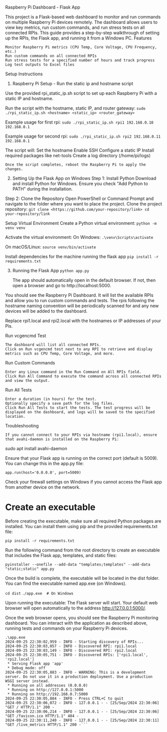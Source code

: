 Raspberry Pi Dashboard - Flask App

This project is a Flask-based web dashboard to monitor and run commands on multiple Raspberry Pi devices remotely. The dashboard allows users to view key metrics, run custom commands, and run stress tests on all connected RPIs. This guide provides a step-by-step walkthrough of setting up the RPIs, the Flask app, and running it from a Windows PC.
Features

    Monitor Raspberry Pi metrics (CPU Temp, Core Voltage, CPU Frequency, etc.)
    Run custom commands on all connected RPIs
    Run stress tests for a specified number of hours and track progress
    Log test outputs to Excel files

Setup Instructions
1. Raspberry Pi Setup - Run the static ip and hostname script

Use the provided rpi_static_ip.sh script to set up each Raspberry Pi with a static IP and hostname.

Run the script with the hostname, static IP, and router gateway:
    ```sudo ./rpi_static_ip.sh <hostname> <static_ip> <router_gateway>```

Example usage for first rpi:
    ```sudo ./rpi_static_ip.sh rpi1 192.168.0.10 192.168.0.1```

Example usage for second rpi:
    ```sudo ./rpi_static_ip.sh rpi2 192.168.0.11 192.168.0.1```

The script will:
    Set the hostname
    Enable SSH
    Configure a static IP
    Install required packages like net-tools
    Create a log directory (/home/pi/logs)

    Once the script completes, reboot the Raspberry Pi to apply the changes.

2. Setting Up the Flask App on Windows
Step 1: Install Python
    Download and install Python for Windows.
    Ensure you check "Add Python to PATH" during the installation.

Step 2: Clone the Repository
    Open PowerShell or Command Prompt and navigate to the folder where you want to place the project.
    Clone the project repository:
        ```git clone <https://github.com/your-repository/link>
        cd your-repository/link```

Setup Virtual Environment
    Create a Python virtual environment:
        ```python -m venv venv```

Activate the virtual environment:
    On Windows:
        ```.\venv\Scripts\activate```

On macOS/Linux:
        ```source venv/bin/activate```

Install dependencies for the machine running the flask app
        ```pip install -r requirements.txt```

3. Running the Flask App
    ```python app.py```

    The app should automatically open in the default browser.
    If not, then open a browser and go to http://localhost:5000.

You should see the Raspberry Pi Dashboard. It will list the available RPIs and allow you to run custom commands and tests.
The rpis following the hostname naming convention will be periodically scanned for and any new devices will be added to the dashboard.

Replace rpi1.local and rpi2.local with the hostnames or IP addresses of your Pis.

Run vcgencmd Test

    The dashboard will list all connected RPIs.
    Click on Run vcgencmd test next to any RPI to retrieve and display metrics such as CPU Temp, Core Voltage, and more.

Run Custom Commands

    Enter any Linux command in the Run Command on All RPIs field.
    Click Run All Command to execute the command across all connected RPIs and view the output.

Run All Tests

    Enter a duration (in hours) for the test.
    Optionally specify a save path for the log files.
    Click Run All Tests to start the tests. The test progress will be displayed on the dashboard, and logs will be saved to the specified location.

Troubleshooting
    
    If you cannot connect to your RPIs via hostname (rpi1.local), ensure that avahi-daemon is installed on the Raspberry Pi:

sudo apt install avahi-daemon

Ensure that your Flask app is running on the correct port (default is 5009). You can change this in the app.py file:


```app.run(host='0.0.0.0', port=5009)```

Check your firewall settings on Windows if you cannot access the Flask app from another device on the network.

# Create an executable
Before creating the executable, make sure all required Python packages are installed. You can install them using pip and the provided requirements.txt file:

```pip install -r requirements.txt```

Run the following command from the root directory to create an executable that includes the Flask app, templates, and static files:

```pyinstaller --onefile --add-data "templates;templates" --add-data "static;static" app.py```

Once the build is complete, the executable will be located in the dist folder. You can find the executable named app.exe (on Windows).

```cd dist```
```./app.exe  # On Windows```

Upon running the executable:
    The Flask server will start.
    Your default web browser will open automatically to the address http://127.0.0.1:5000/.

Once the web browser opens, you should see the Raspberry Pi monitoring dashboard. You can interact with the application as described above, running tests and commands on your Raspberry Pi devices.

```
.\app.exe
2024-09-25 22:30:02,959 - INFO - Starting discovery of RPIs...
2024-09-25 22:30:03,057 - INFO - Discovered RPI: rpi1.local
2024-09-25 22:30:03,149 - INFO - Discovered RPI: rpi2.local
2024-09-25 22:30:05,751 - INFO - Discovered RPIs: ['rpi1.local', 'rpi2.local']
 * Serving Flask app 'app'
 * Debug mode: off
2024-09-25 22:30:05,883 - INFO - WARNING: This is a development server. Do not use it in a production deployment. Use a production WSGI server instead.
 * Running on all addresses (0.0.0.0)
 * Running on http://127.0.0.1:5000
 * Running on http://192.168.0.7:5000
2024-09-25 22:30:05,884 - INFO - Press CTRL+C to quit
2024-09-25 22:30:06,072 - INFO - 127.0.0.1 - - [25/Sep/2024 22:30:06] "GET / HTTP/1.1" 200 -
2024-09-25 22:30:06,214 - INFO - 127.0.0.1 - - [25/Sep/2024 22:30:06] "GET /favicon.ico HTTP/1.1" 404 -
2024-09-25 22:30:11,240 - INFO - 127.0.0.1 - - [25/Sep/2024 22:30:11] "GET /live_metrics HTTP/1.1" 200 -```
